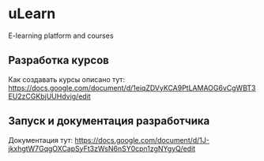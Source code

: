 uLearn
=======


E-learning platform and courses


Разработка курсов
-----------------

Как создавать курсы описано тут: https://docs.google.com/document/d/1eiqZDVyKCA9PtLAMAOG6vCgWBT3EU2zCGKbjUUHdvig/edit


Запуск и документация разработчика
------------

Документация тут: https://docs.google.com/document/d/1J-jkxhgtW7GqgOXCapSyFt3zWsN6nSY0cpn1zgNYgyQ/edit


